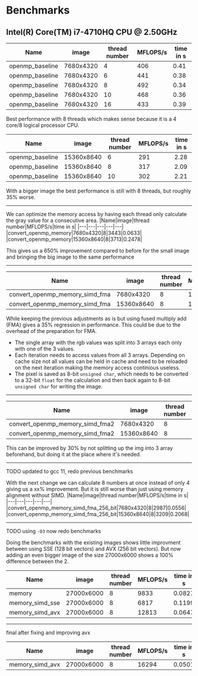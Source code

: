 # Benchmarks
## Intel(R) Core(TM) i7-4710HQ CPU @ 2.50GHz
|Name|image|thread number|MFLOPS/s|time in s|
|---|---|---|---|---|
|openmp_baseline|7680x4320|4|406|0.41|
|openmp_baseline|7680x4320|6|441|0.38|
|openmp_baseline|7680x4320|8|492|0.34|
|openmp_baseline|7680x4320|10|468|0.36|
|openmp_baseline|7680x4320|16|433|0.39|

Best performance with 8 threads which makes sense because it is a 4 core/8 logical processor CPU.

|Name|image|thread number|MFLOPS/s|time in s|
|---|---|---|---|---|
|openmp_baseline|15360x8640|6|291|2.28|
|openmp_baseline|15360x8640|8|317|2.09|
|openmp_baseline|15360x8640|10|302|2.21|

With a bigger image the best performance is still with 8 threads, but roughly 35% worse.

---

We can optimize the memory access by having each thread only calculate the gray value for a consecutive area.
|Name|image|thread number|MFLOPS/s|time in s|
|---|---|---|---|---|
|convert_openmp_memory|7680x4320|8|3443|0.0633|
|convert_openmp_memory|15360x8640|8|3713|0.2478|

This gives us a 650% improvement compared to before for the small image and bringing the big image to the same performance

---

|Name|image|thread number|MFLOPS/s|time in s|
|---|---|---|---|---|
|convert_openmp_memory_simd_fma|7680x4320|8|1710|0.0975|
|convert_openmp_memory_simd_fma|15360x8640|8|1790|0.3711|

While keeping the previous adjustments as is but using fused multiply add (FMA) gives a 35% regression in performance.
This could be due to the overhead of the preparation for FMA.
- The single array with the rgb values was split into 3 arrays each only with one of the 3 values.
- Each iteration needs to access values from all 3 arrays. Depending on cache size not all values can be held in cache and need to be reloaded on the next iteration making the memory access continious useless.
- The pixel is saved as 8-bit `unsigned char`, which needs to be converted to a 32-bit `float` for the calculation and then back again to 8-bit `unsigned char` for writing the image.

---

|Name|image|thread number|MFLOPS/s|time in s|
|---|---|---|---|---|
|convert_openmp_memory_simd_fma2|7680x4320|8|2204|0.0754|
|convert_openmp_memory_simd_fma2|15360x8640|8|2353|0.2821|

This can be improved by 30% by not splitting up the img into 3 array beforehand, but doing it at the place where it's needed.

---
TODO updated to gcc 11, redo previous benchmarks

With the next change we can calculate 8 numbers at once instead of only 4 giving us a xx% improvement. But it is still worse than just using memory alignment without SIMD.
|Name|image|thread number|MFLOPS/s|time in s|
|---|---|---|---|---|
|convert_openmp_memory_simd_fma_256_bit|7680x4320|8|2987|0.0556|
|convert_openmp_memory_simd_fma_256_bit|15360x8640|8|3209|0.2068|

----

TODO using `-O3` now redo benchmarks

Doing the benchmarks with the existing images shows little improvment between using SSE (128 bit vectors) and AVX (256 bit vectors).
But now adding an even bigger image of the size 27000x6000 shows a 100% difference between the 2.

|Name|image|thread number|MFLOPS/s|time in s|
|---|---|---|---|---|
|memory|27000x6000|8|9833|0.0827|
|memory_simd_sse|27000x6000|8|6817|0.1199|
|memory_simd_avx|27000x6000|8|12813|0.0647|

---

final after fixing and improving avx

|Name|image|thread number|MFLOPS/s|time in s|
|---|---|---|---|---|
|memory_simd_avx|27000x6000|8|16294|0.0501|
